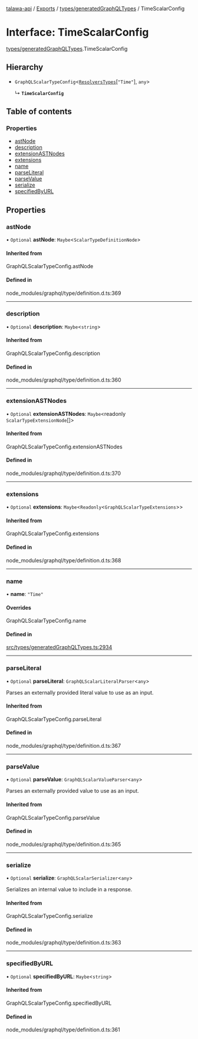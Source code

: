 [talawa-api](../README.md) / [Exports](../modules.md) / [types/generatedGraphQLTypes](../modules/types_generatedGraphQLTypes.md) / TimeScalarConfig

# Interface: TimeScalarConfig

[types/generatedGraphQLTypes](../modules/types_generatedGraphQLTypes.md).TimeScalarConfig

## Hierarchy

- `GraphQLScalarTypeConfig`\<[`ResolversTypes`](../modules/types_generatedGraphQLTypes.md#resolverstypes)[``"Time"``], `any`\>

  ↳ **`TimeScalarConfig`**

## Table of contents

### Properties

- [astNode](types_generatedGraphQLTypes.TimeScalarConfig.md#astnode)
- [description](types_generatedGraphQLTypes.TimeScalarConfig.md#description)
- [extensionASTNodes](types_generatedGraphQLTypes.TimeScalarConfig.md#extensionastnodes)
- [extensions](types_generatedGraphQLTypes.TimeScalarConfig.md#extensions)
- [name](types_generatedGraphQLTypes.TimeScalarConfig.md#name)
- [parseLiteral](types_generatedGraphQLTypes.TimeScalarConfig.md#parseliteral)
- [parseValue](types_generatedGraphQLTypes.TimeScalarConfig.md#parsevalue)
- [serialize](types_generatedGraphQLTypes.TimeScalarConfig.md#serialize)
- [specifiedByURL](types_generatedGraphQLTypes.TimeScalarConfig.md#specifiedbyurl)

## Properties

### astNode

• `Optional` **astNode**: `Maybe`\<`ScalarTypeDefinitionNode`\>

#### Inherited from

GraphQLScalarTypeConfig.astNode

#### Defined in

node_modules/graphql/type/definition.d.ts:369

---

### description

• `Optional` **description**: `Maybe`\<`string`\>

#### Inherited from

GraphQLScalarTypeConfig.description

#### Defined in

node_modules/graphql/type/definition.d.ts:360

---

### extensionASTNodes

• `Optional` **extensionASTNodes**: `Maybe`\<readonly `ScalarTypeExtensionNode`[]\>

#### Inherited from

GraphQLScalarTypeConfig.extensionASTNodes

#### Defined in

node_modules/graphql/type/definition.d.ts:370

---

### extensions

• `Optional` **extensions**: `Maybe`\<`Readonly`\<`GraphQLScalarTypeExtensions`\>\>

#### Inherited from

GraphQLScalarTypeConfig.extensions

#### Defined in

node_modules/graphql/type/definition.d.ts:368

---

### name

• **name**: `"Time"`

#### Overrides

GraphQLScalarTypeConfig.name

#### Defined in

[src/types/generatedGraphQLTypes.ts:2934](https://github.com/PalisadoesFoundation/talawa-api/blob/cf57ca9/src/types/generatedGraphQLTypes.ts#L2934)

---

### parseLiteral

• `Optional` **parseLiteral**: `GraphQLScalarLiteralParser`\<`any`\>

Parses an externally provided literal value to use as an input.

#### Inherited from

GraphQLScalarTypeConfig.parseLiteral

#### Defined in

node_modules/graphql/type/definition.d.ts:367

---

### parseValue

• `Optional` **parseValue**: `GraphQLScalarValueParser`\<`any`\>

Parses an externally provided value to use as an input.

#### Inherited from

GraphQLScalarTypeConfig.parseValue

#### Defined in

node_modules/graphql/type/definition.d.ts:365

---

### serialize

• `Optional` **serialize**: `GraphQLScalarSerializer`\<`any`\>

Serializes an internal value to include in a response.

#### Inherited from

GraphQLScalarTypeConfig.serialize

#### Defined in

node_modules/graphql/type/definition.d.ts:363

---

### specifiedByURL

• `Optional` **specifiedByURL**: `Maybe`\<`string`\>

#### Inherited from

GraphQLScalarTypeConfig.specifiedByURL

#### Defined in

node_modules/graphql/type/definition.d.ts:361
